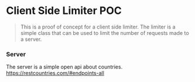 # Client Side Limiter POC

> This is a proof of concept for a client side limiter. 
> The limiter is a simple class that can be used to limit the number of requests made to a server.

### Server

The server is a simple open api about countries. https://restcountries.com/#endpoints-all